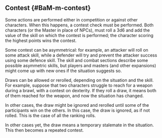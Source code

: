 ## Contest {#BaM-m-contest}

Some actions are performed either in competition or against other characters.
When this happens, a contest check must be performed. Both characters (or the
Master in place of NPCs), must roll a 3d6 and add the value of the skill on
which the contest is performed; the character scoring the highest points wins
the contest.

Some contest can be asymmetrical: for example, an attacker will roll on some
attack skill, while a defender will try and prevent the attacker success using
some defence skill. The skill and combat sections describe some possible
asymmetric skills, but players and masters (and other expansions) might come up
with new ones if the situation suggests so.

Draws can be allowed or rerolled, depending on the situation and the skill. For
example, suppose that two characters struggle to reach for a weapon during a
brawl, with a contest on dexterity. If they roll a draw, it means both of them
reached for the weapon, and now the situation has changed.

In other cases, the draw might be ignored and rerolled until some of the
participants win on the others. In this case, the draw is ignored, as if not
rolled. This is the case of all the ranking rolls.

In other cases yet, the draw means a temporary stalemate in the situation. This
then becomes a repeated contest.
